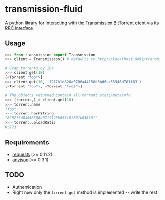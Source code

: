 transmission-fluid
==================

A python library for interacting with the
[Transmission BitTorrent client][transmission] via its
[RPC interface][rpc].

[transmission]: http://transmissionbt.com/
[rpc]: https://trac.transmissionbt.com/browser/trunk/extras/rpc-spec.txt

Usage
-----

```python
>>> from transmission import Transmission
>>> client = Transmission() # defaults to http://localhost:9091/transmission/rpc

# Grab torrents by IDs
>>> client.get(10)
[<Torrent "foo">]
>>> client.get(10, 'f207b1d826a0786a44150d3bd6ae35946d701f83')
[<Torrent "foo">, <Torrent "foo2">]

# The objects returned contain all torrent stats/metainfo
>>> (torrent,) = client.get(10)
>>> torrent.name
"foo"
>>> torrent.hashString
"8202f5d04056356a07f9170b85ff8f801b636f8f"
>>> torrent.uploadRatio
0.773
```

Requirements
------------

- [requests](http://python-requests.org/) (>= 0.11.2)
- [anyjson](http://pypi.python.org/pypi/anyjson) (>= 0.3.1)

TODO
-----------

- Authentication
- Right now only the `torrent-get` method is implemented -- write the rest
